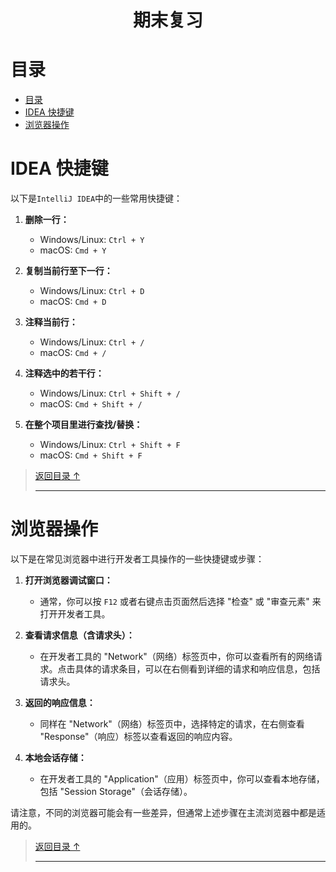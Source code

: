 <div align="center">

<h1>期末复习</h1>

</div>



# 目录

- [目录](#目录)
- [IDEA 快捷键](#idea-快捷键)
- [浏览器操作](#浏览器操作)


# IDEA 快捷键

以下是`IntelliJ IDEA`中的一些常用快捷键：

1. **删除一行：**
   - Windows/Linux: `Ctrl + Y`
   - macOS: `Cmd + Y`

2. **复制当前行至下一行：**
   - Windows/Linux: `Ctrl + D`
   - macOS: `Cmd + D`

3. **注释当前行：**
   - Windows/Linux: `Ctrl + /`
   - macOS: `Cmd + /`

4. **注释选中的若干行：**
   - Windows/Linux: `Ctrl + Shift + /`
   - macOS: `Cmd + Shift + /`

5. **在整个项目里进行查找/替换：**
   - Windows/Linux: `Ctrl + Shift + F`
   - macOS: `Cmd + Shift + F`

> [返回目录 ↑ ](#目录)
>
> ---

# 浏览器操作

以下是在常见浏览器中进行开发者工具操作的一些快捷键或步骤：

1. **打开浏览器调试窗口：**
   - 通常，你可以按 `F12` 或者右键点击页面然后选择 "检查" 或 "审查元素" 来打开开发者工具。

2. **查看请求信息（含请求头）：**
   - 在开发者工具的 "Network"（网络）标签页中，你可以查看所有的网络请求。点击具体的请求条目，可以在右侧看到详细的请求和响应信息，包括请求头。

3. **返回的响应信息：**
   - 同样在 "Network"（网络）标签页中，选择特定的请求，在右侧查看 "Response"（响应）标签以查看返回的响应内容。

4. **本地会话存储：**
   - 在开发者工具的 "Application"（应用）标签页中，你可以查看本地存储，包括 "Session Storage"（会话存储）。

请注意，不同的浏览器可能会有一些差异，但通常上述步骤在主流浏览器中都是适用的。


> [返回目录 ↑ ](#目录)
>
> ---
